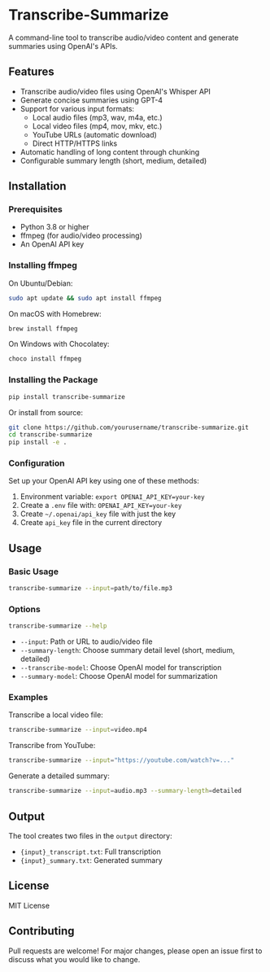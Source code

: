 # Transcribe-Summarize

A command-line tool to transcribe audio/video content and generate summaries using OpenAI's APIs.

## Features

- Transcribe audio/video files using OpenAI's Whisper API
- Generate concise summaries using GPT-4
- Support for various input formats:
  - Local audio files (mp3, wav, m4a, etc.)
  - Local video files (mp4, mov, mkv, etc.)
  - YouTube URLs (automatic download)
  - Direct HTTP/HTTPS links
- Automatic handling of long content through chunking
- Configurable summary length (short, medium, detailed)

## Installation

### Prerequisites

- Python 3.8 or higher
- ffmpeg (for audio/video processing)
- An OpenAI API key

### Installing ffmpeg

On Ubuntu/Debian:
```bash
sudo apt update && sudo apt install ffmpeg
```

On macOS with Homebrew:
```bash
brew install ffmpeg
```

On Windows with Chocolatey:
```bash
choco install ffmpeg
```

### Installing the Package

```bash
pip install transcribe-summarize
```

Or install from source:
```bash
git clone https://github.com/yourusername/transcribe-summarize.git
cd transcribe-summarize
pip install -e .
```

### Configuration

Set up your OpenAI API key using one of these methods:
1. Environment variable: `export OPENAI_API_KEY=your-key`
2. Create a `.env` file with: `OPENAI_API_KEY=your-key`
3. Create `~/.openai/api_key` file with just the key
4. Create `api_key` file in the current directory

## Usage

### Basic Usage

```bash
transcribe-summarize --input=path/to/file.mp3
```

### Options

```bash
transcribe-summarize --help
```

- `--input`: Path or URL to audio/video file
- `--summary-length`: Choose summary detail level (short, medium, detailed)
- `--transcribe-model`: Choose OpenAI model for transcription
- `--summary-model`: Choose OpenAI model for summarization

### Examples

Transcribe a local video file:
```bash
transcribe-summarize --input=video.mp4
```

Transcribe from YouTube:
```bash
transcribe-summarize --input="https://youtube.com/watch?v=..."
```

Generate a detailed summary:
```bash
transcribe-summarize --input=audio.mp3 --summary-length=detailed
```

## Output

The tool creates two files in the `output` directory:
- `{input}_transcript.txt`: Full transcription
- `{input}_summary.txt`: Generated summary

## License

MIT License

## Contributing

Pull requests are welcome! For major changes, please open an issue first to discuss what you would like to change.
